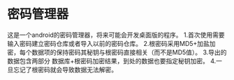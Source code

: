 # 密码管理器
这是一个android的密码管理器，将来可能会开发桌面版的程序。
1.首次使用需要输入密码建立密码仓库或者导入以前的密码仓库。
2.根密码采用MD5+加盐加密，每个数据项的保持密码其秘钥与根密码直接相关（而不是MD5值）。
3.导出的数据包含两部分 数据库+根密码加密结果，到处的数据也要指定秘钥加密。
4.一旦忘记了根密码就会导致数据无法解密。
